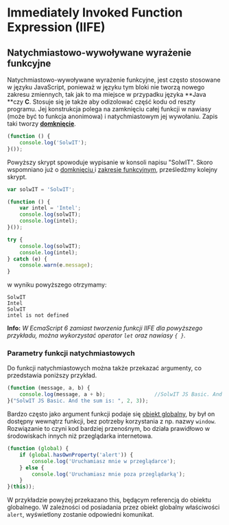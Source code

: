 # Immediately Invoked Function Expression \(IIFE\)

## Natychmiastowo-wywoływane wyrażenie funkcyjne

Natychmiastowo-wywoływane wyrażenie funkcyjne, jest często stosowane w języku JavaScript, ponieważ w języku tym bloki nie tworzą nowego zakresu zmiennych, tak jak to ma miejsce w przypadku języka **Java **czy **C**. Stosuje się je także aby odizolować część kodu od reszty programu. Jej konstrukcja polega na zamknięciu całej funkcji w nawiasy \(może być to funkcja anonimowa\) i natychmiastowym jej wywołaniu.  Zapis taki tworzy [**domknięcie**](/closures.md).

```js
(function () {
    console.log('SolwIT');
}());
```

Powyższy skrypt spowoduje wypisanie w konsoli napisu "SolwIT".   Skoro wspomniano już o [domknięciu ](/closures.md)i [zakresie funkcyjnym](/scoping.md), prześledźmy kolejny skrypt.

```js
var solwIT = 'SolwIT';

(function () {
    var intel = 'Intel';
    console.log(solwIT);
    console.log(intel);
}());

try {
    console.log(solwIT);
    console.log(intel);
} catch (e) {
    console.warn(e.message);
}
```

w wyniku powyższego otrzymamy:

```
SolwIT
Intel
SolwIT
intel is not defined
```

**Info:** _W EcmaScript 6 zamiast tworzenia funkcji IIFE  dla powyższego przykładu, można wykorzystać  operator _`let`_ oraz nawiasy _`{ }`_._

### Parametry funkcji natychmiastowych

Do funkcji natychmiastowych można także przekazać argumenty, co przedstawia poniższy przykład.

```js
(function (message, a, b) {
    console.log(message, a + b);                //SolwIT JS Basic. And the sum is:  5
}("SolwIT JS Basic. And the sum is: ", 2, 3));
```

Bardzo często jako argument funkcji podaje się  [obiekt globalny](/scoping.md), by był on dostępny wewnątrz funkcji, bez potrzeby korzystania z np. nazwy  `window`. Rozwiązanie to czyni kod bardziej przenośnym, bo działa prawidłowo w środowiskach innych niż przeglądarka internetowa.

```js
(function (global) {
    if (global.hasOwnProperty('alert')) {
        console.log('Uruchamiasz mnie w przeglądarce');
    } else {
        console.log('Uruchamiasz mnie poza przeglądarką');
    }
}(this));
```

W przykładzie powyżej przekazano this, będącym referencją do obiektu globalnego.  W zależności od posiadania przez obiekt globalny właściwości `alert`, wyświetlony zostanie odpowiedni komunikat.



